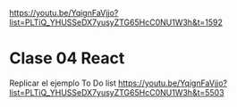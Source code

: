 <https://youtu.be/YqignFaVjjo?list=PLTiQ_YHUSSeDX7yusyZTG65HcC0NU1W3h&t=1592>

# Clase 04 React

Replicar el ejemplo To Do list 
https://youtu.be/YqignFaVjjo?list=PLTiQ_YHUSSeDX7yusyZTG65HcC0NU1W3h&t=5503

